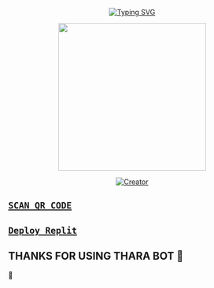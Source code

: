 <p align="center"> 
  <p align="center">
  <a href="https://git.io/typing-svg"><img src="https://readme-typing-svg.demolab.com?font=Bungee+Shade&size=25&pause=1000&background=FF000000&width=435&lines=THARA+MD+WA:BOT+;Created+By+Chamiya" alt="Typing SVG" /></a>
</p> 
  
<p align="center"> 
<img src="https://i.ibb.co/qW37QJQ/0bb85ef643bdcee16c793b37e788ed44.jpg" width="300" height="300"/>
</p>

<p align="center">
<a href="#"><img title="Creator" src="https://img.shields.io/badge/Creator-CHAMIYA-blue.svg?style=for-the-badge&logo=github"></a>
</p> 

## [`SCAN QR CODE`](https://replit.com/@CHAMI031/Queen-THARA?v=1)


## [`Deploy Replit`]("https://github.com/CHAMI03/THARA-BOT")
## THANKS FOR USING THARA BOT 💃
 💃
